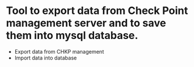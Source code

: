# Tool to export data from Check Point management server and to save them into mysql database.

- Export data from CHKP management
- Import data into database
